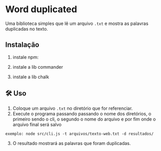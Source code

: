 # Word duplicated

Uma biblioteca simples que lê um arquivo `.txt` e mostra as palavras duplicadas no texto.

## Instalação

1. instale npm:
  
2. instale a lib commander
   
3. instale a lib chalk
   

## 🛠️ Uso

1. Coloque um arquivo `.txt` no diretório que for referenciar.
2. Execute o programa passando passando o nome dos diretórios, o primeiro sendo o cli, o segundo o nome do arquivo e por fim onde o arquivo final será salvo
```
exemplo: node src/cli.js -t arquivos/texto-web.txt -d resultados/
```
3. O resultado mostrará as palavras que foram duplicadas.
